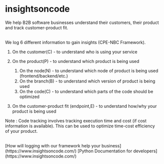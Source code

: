 # insightsoncode
We help B2B software businesses understand their customers, their product and track customer-product fit. 

<br>
We log 6 different information to gain insights (CPE-NBC Framework).

1. On the customer(C) - to understand who is using your service

2. On the product(P) - to understand which product is being used
    1. On the node(N) - to understand which node of product is being used (frontend/backend/etc.)
    2. On the branch(B) - to understand which version of product is being used
    3. On the code(C) - to understand which parts of the code should be optimized

3. On the customer-product fit (endpoint,E) - to understand how/why your product is being used

Note : Code tracking involves tracking execution time and cost (if cost information is available). This can be used to optimize time-cost efficiency of your product.

<br>
[How will logging with our framework help your business](https://www.insightsoncode.com/) 
[Python Documentation for developers](https://www.insightsoncode.com/)